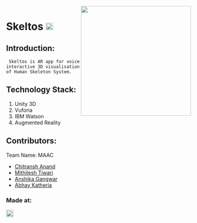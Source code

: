 <img align="right" height ="300" src ="https://user-images.githubusercontent.com/40055274/114280995-80498200-9a59-11eb-80d7-93bbbed8acd7.png">
<h1 align="left"> Skeltos <a href="https://hack36.com"> <img src="http://bit.ly/BuiltAtHack36" height=20px> </a></h1> 

## Introduction:
``` Skeltos is AR app for voice interactive 3D visualisation of Human Skeleton System.```

## Technology Stack:
  1) Unity 3D
  2) Vuforia
  3) IBM Watson
  4) Augmented Reality
  

## Contributors:

Team Name: MAAC

* [Chitransh Anand](https://github.com/reho-chiti)
* [Mithilesh Tiwari](https://github.com/m1-key)
* [Anshika Gangwar](https://github.com/AnshikaGangwar)
* [Abhay Katheria](https://github.com/abhaykatheria)


### Made at:
<a href="https://hack36.com"> <img src="http://bit.ly/BuiltAtHack36" height=20px> </a>
